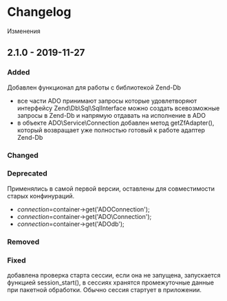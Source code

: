 # Changelog

Изменения

## 2.1.0 - 2019-11-27

### Added
Добавлен функционал для работы с библиотекой Zend-Db
- все части ADO принимают запросы которые удовлетворяют интерфейсу Zend\Db\Sql\SqlInterface
можно создать всевозможные запросы в Zend-Db и напрямую отдавать на исполнение в ADO
- в объекте ADO\Service\Connection добавлен метод getZfAdapter(), который возвращает уже полностью готовый к работе адаптер Zend-Db

### Changed

### Deprecated
Применялись в самой первой версии, оставлены для совместимости старых конфинураций.
- $connection=$container->get('ADOConnection');
- $connection=$container->get('ADO\Connection');
- $connection=$container->get('ADOdb');

### Removed

### Fixed
добавлена проверка старта сессии, если она не запущена, запускается функцией session_start(), 
в сессиях хранятся промежуточные данные при пакетной обработки. Обычно сессия стартует в приложении.
